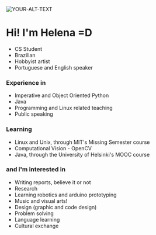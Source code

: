 <picture>
 <source media="(prefers-color-scheme: dark)" srcset="YOUR-DARKMODE-IMAGE">
 <source media="(prefers-color-scheme: light)" srcset="YOUR-LIGHTMODE-IMAGE">
 <img alt="YOUR-ALT-TEXT" src="YOUR-DEFAULT-IMAGE">
</picture>

# Hi! I'm Helena =D
 - CS Student
 - Brazilian
 - Hobbyist artist
 - Portuguese and English speaker
 
 ### Experience in
 - Imperative and Object Oriented Python
 - Java
 - Programming and Linux related teaching
 - Public speaking
 
 ### Learning
 - Linux and Unix, through MIT's Missing Semester course
 - Computational Vision - OpenCV
 - Java, through the University of Helsinki's MOOC course

### and i'm interested in
- Writing reports, believe it or not
- Research
- Learning robotics and arduino prototyping
- Music and visual arts!
- Design (graphic and code design)
- Problem solving
- Language learning
- Cultural exchange
